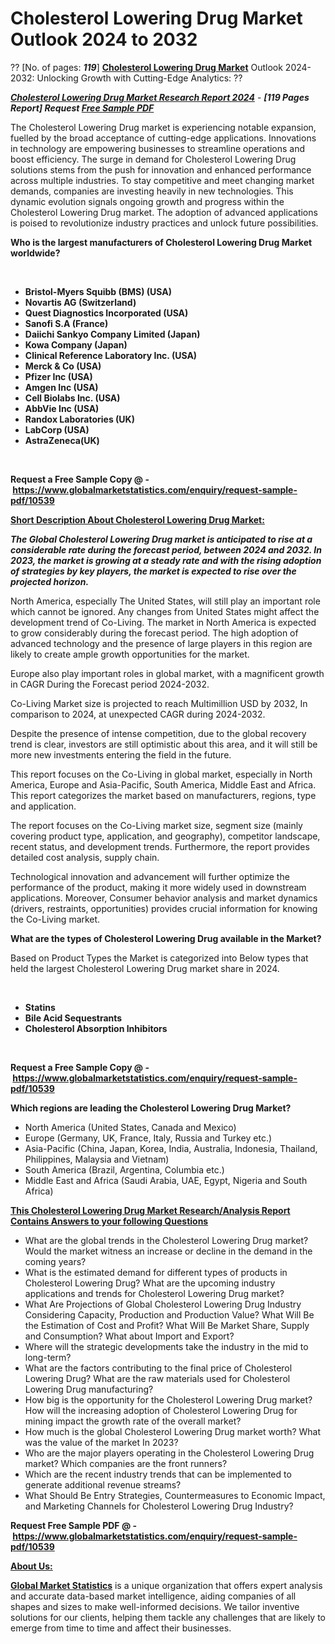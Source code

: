 <h1>Cholesterol Lowering Drug Market Outlook 2024 to 2032</h1>
<p>?? [No. of pages:&nbsp;<strong><em>119</em></strong>]&nbsp;<strong><a href="https://www.globalmarketstatistics.com/market-reports/cholesterol-lowering-drug-market-10539">Cholesterol Lowering Drug&nbsp;Market</a></strong>&nbsp;Outlook 2024-2032: Unlocking Growth with Cutting-Edge Analytics: ??</p>
<p><strong><em><a href="https://www.globalmarketstatistics.com/market-reports/cholesterol-lowering-drug-market-10539">Cholesterol Lowering Drug Market Research Report 2024</a></em></strong>&nbsp;-&nbsp;<strong><em>[119 Pages Report]&nbsp;Request <a href="https://www.globalmarketstatistics.com/enquiry/request-sample-pdf/10539">Free Sample PDF</a></em></strong></p>
<p>The Cholesterol Lowering Drug market is experiencing notable expansion, fuelled by the broad acceptance of cutting-edge applications. Innovations in technology are empowering businesses to streamline operations and boost efficiency. The surge in demand for Cholesterol Lowering Drug solutions stems from the push for innovation and enhanced performance across multiple industries. To stay competitive and meet changing market demands, companies are investing heavily in new technologies. This dynamic evolution signals ongoing growth and progress within the Cholesterol Lowering Drug market. The adoption of advanced applications is poised to revolutionize industry practices and unlock future possibilities.</p>
<p><strong>Who is the largest manufacturers of Cholesterol Lowering Drug Market worldwide?</strong></p>
<p>&nbsp;</p>
<ul>
<li><strong>Bristol-Myers Squibb (BMS) (USA)</strong></li>
<li><strong>Novartis AG (Switzerland)</strong></li>
<li><strong>Quest Diagnostics Incorporated (USA)</strong></li>
<li><strong>Sanofi S.A (France)</strong></li>
<li><strong>Daiichi Sankyo Company Limited (Japan)</strong></li>
<li><strong>Kowa Company (Japan)</strong></li>
<li><strong>Clinical Reference Laboratory Inc. (USA)</strong></li>
<li><strong>Merck &amp; Co (USA)</strong></li>
<li><strong>Pfizer Inc (USA)</strong></li>
<li><strong>Amgen Inc (USA)</strong></li>
<li><strong>Cell Biolabs Inc. (USA)</strong></li>
<li><strong>AbbVie Inc (USA)</strong></li>
<li><strong>Randox Laboratories (UK)</strong></li>
<li><strong>LabCorp (USA)</strong></li>
<li><strong>AstraZeneca(UK)</strong></li>
</ul>
<p>&nbsp;</p>
<p><strong>Request a Free Sample Copy @ -&nbsp;<a href="https://www.globalmarketstatistics.com/enquiry/request-sample-pdf/10539">https://www.globalmarketstatistics.com/enquiry/request-sample-pdf/10539</a></strong></p>
<p><strong><u>Short Description About Cholesterol Lowering Drug Market:</u></strong></p>
<p><strong><em>The Global Cholesterol Lowering Drug market is anticipated to rise at a considerable rate during the forecast period, between 2024 and 2032. In 2023, the market is growing at a steady rate and with the rising adoption of strategies by key players, the market is expected to rise over the projected horizon.</em></strong></p>
<p>North America, especially The United States, will still play an important role which cannot be ignored. Any changes from United States might affect the development trend of Co-Living. The market in North America is expected to grow considerably during the forecast period. The high adoption of advanced technology and the presence of large players in this region are likely to create ample growth opportunities for the market.</p>
<p>Europe also play important roles in global market, with a magnificent growth in CAGR During the Forecast period 2024-2032.</p>
<p>Co-Living Market size is projected to reach Multimillion USD by 2032, In comparison to 2024, at unexpected CAGR during 2024-2032.</p>
<p>Despite the presence of intense competition, due to the global recovery trend is clear, investors are still optimistic about this area, and it will still be more new investments entering the field in the future.</p>
<p>This report focuses on the Co-Living in global market, especially in North America, Europe and Asia-Pacific, South America, Middle East and Africa. This report categorizes the market based on manufacturers, regions, type and application.</p>
<p>The report focuses on the Co-Living market size, segment size (mainly covering product type, application, and geography), competitor landscape, recent status, and development trends. Furthermore, the report provides detailed cost analysis, supply chain.</p>
<p>Technological innovation and advancement will further optimize the performance of the product, making it more widely used in downstream applications. Moreover, Consumer behavior analysis and market dynamics (drivers, restraints, opportunities) provides crucial information for knowing the Co-Living market.</p>
<p><strong>What are the types of Cholesterol Lowering Drug available in the Market?</strong></p>
<p>Based on Product Types the Market is categorized into Below types that held the largest Cholesterol Lowering Drug market share in 2024.</p>
<p>&nbsp;</p>
<ul>
<li><strong>Statins</strong></li>
<li><strong>Bile Acid Sequestrants</strong></li>
<li><strong>Cholesterol Absorption Inhibitors</strong></li>
</ul>
<p>&nbsp;</p>
<p><strong>Request a Free Sample Copy @ -&nbsp;<a href="https://www.globalmarketstatistics.com/enquiry/request-sample-pdf/10539">https://www.globalmarketstatistics.com/enquiry/request-sample-pdf/10539</a></strong></p>
<p><strong>Which regions are leading the Cholesterol Lowering Drug Market?</strong></p>
<ul>
<li>North America (United States, Canada and Mexico)</li>
<li>Europe (Germany, UK, France, Italy, Russia and Turkey etc.)</li>
<li>Asia-Pacific (China, Japan, Korea, India, Australia, Indonesia, Thailand, Philippines, Malaysia and Vietnam)</li>
<li>South America (Brazil, Argentina, Columbia etc.)</li>
<li>Middle East and Africa (Saudi Arabia, UAE, Egypt, Nigeria and South Africa)</li>
</ul>
<p><strong><u>This Cholesterol Lowering Drug Market Research/Analysis Report Contains Answers to your following Questions</u></strong></p>
<ul>
<li>What are the global trends in the Cholesterol Lowering Drug market? Would the market witness an increase or decline in the demand in the coming years?</li>
<li>What is the estimated demand for different types of products in Cholesterol Lowering Drug? What are the upcoming industry applications and trends for Cholesterol Lowering Drug market?</li>
<li>What Are Projections of Global Cholesterol Lowering Drug Industry Considering Capacity, Production and Production Value? What Will Be the Estimation of Cost and Profit? What Will Be Market Share, Supply and Consumption? What about Import and Export?</li>
<li>Where will the strategic developments take the industry in the mid to long-term?</li>
<li>What are the factors contributing to the final price of Cholesterol Lowering Drug? What are the raw materials used for Cholesterol Lowering Drug manufacturing?</li>
<li>How big is the opportunity for the Cholesterol Lowering Drug market? How will the increasing adoption of Cholesterol Lowering Drug for mining impact the growth rate of the overall market?</li>
<li>How much is the global Cholesterol Lowering Drug market worth? What was the value of the market In 2023?</li>
<li>Who are the major players operating in the Cholesterol Lowering Drug market? Which companies are the front runners?</li>
<li>Which are the recent industry trends that can be implemented to generate additional revenue streams?</li>
<li>What Should Be Entry Strategies, Countermeasures to Economic Impact, and Marketing Channels for Cholesterol Lowering Drug Industry?</li>
</ul>
<p><strong>Request Free Sample PDF @ -&nbsp;<a href="https://www.globalmarketstatistics.com/enquiry/request-sample-pdf/10539">https://www.globalmarketstatistics.com/enquiry/request-sample-pdf/10539</a></strong></p>
<p><strong><u>About Us:</u></strong></p>
<p><strong><a href="https://www.globalmarketstatistics.com/">Global Market Statistics</a></strong>&nbsp;is a unique organization that offers expert analysis and accurate data-based market intelligence, aiding companies of all shapes and sizes to make well-informed decisions. We tailor inventive solutions for our clients, helping them tackle any challenges that are likely to emerge from time to time and affect their businesses.</p>